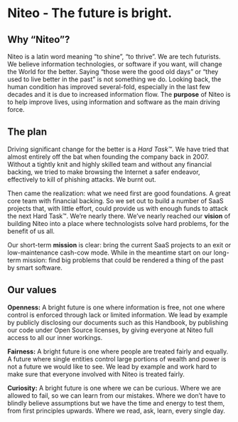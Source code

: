 # Niteo - The future is bright.


## Why “Niteo”?

Niteo is a latin word meaning “to shine”, “to thrive”. We are tech futurists. We believe information technologies, or software if you want, will change the World for the better. Saying “those were the good old days” or “they used to live better in the past” is not something we do. Looking back, the human condition has improved several-fold, especially in the last few decades and it is due to increased information flow. The **purpose** of Niteo is to help improve lives, using information and software as the main driving force.


## The plan

Driving significant change for the better is a *Hard Task™*. We have tried that almost entirely off the bat when founding the company back in 2007. Without a tightly knit and highly skilled team and without any financial backing, we tried to make browsing the Internet a safer endeavor, effectively to kill of phishing attacks. We burnt out.

Then came the realization: what we need first are good foundations. A great core team with financial backing. So we set out to build a number of SaaS projects that, with little effort, could provide us with enough funds to attack the next Hard Task™. We’re nearly there. We’ve nearly reached our **vision** of building Niteo into a place where technologists solve hard problems, for the benefit of us all.

Our short-term **mission** is clear: bring the current SaaS projects to an exit or low-maintenance cash-cow mode. While in the meantime start on our long-term mission: find big problems that could be rendered a thing of the past by smart software.


## Our values

**Openness:** A bright future is one where information is free, not one where control is enforced through lack or limited information. We lead by example by publicly disclosing our documents such as this Handbook, by publishing our code under Open Source licenses, by giving everyone at Niteo full access to all our inner workings.

**Fairness:** A bright future is one where people are treated fairly and equally. A future where single entities control large portions of wealth and power is not a future we would like to see. We lead by example and work hard to make sure that everyone involved with Niteo is treated fairly.

**Curiosity:** A bright future is one where we can be curious. Where we are allowed to fail, so we can learn from our mistakes. Where we don’t have to blindly believe assumptions but we have the time and energy to test them, from first principles upwards. Where we read, ask, learn, every single day.
